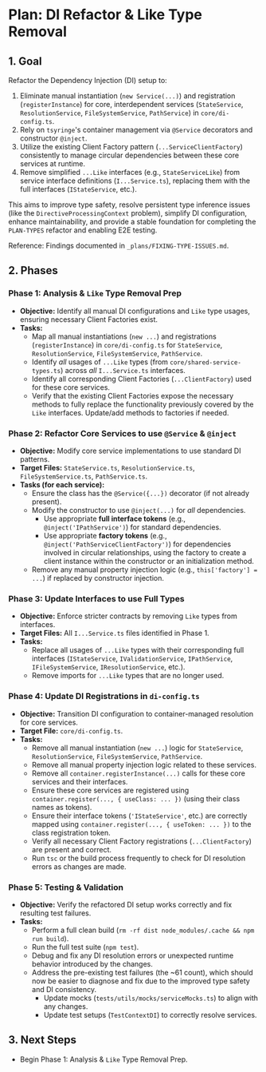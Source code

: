 # Plan: DI Refactor & Like Type Removal

## 1. Goal

Refactor the Dependency Injection (DI) setup to:
1.  Eliminate manual instantiation (`new Service(...)`) and registration (`registerInstance`) for core, interdependent services (`StateService`, `ResolutionService`, `FileSystemService`, `PathService`) in `core/di-config.ts`.
2.  Rely on `tsyringe`'s container management via `@Service` decorators and constructor `@inject`.
3.  Utilize the existing Client Factory pattern (`...ServiceClientFactory`) consistently to manage circular dependencies between these core services at runtime.
4.  Remove simplified `...Like` interfaces (e.g., `StateServiceLike`) from service interface definitions (`I...Service.ts`), replacing them with the full interfaces (`IStateService`, etc.).

This aims to improve type safety, resolve persistent type inference issues (like the `DirectiveProcessingContext` problem), simplify DI configuration, enhance maintainability, and provide a stable foundation for completing the `PLAN-TYPES` refactor and enabling E2E testing.

Reference: Findings documented in `_plans/FIXING-TYPE-ISSUES.md`.

## 2. Phases

### Phase 1: Analysis & `Like` Type Removal Prep

*   **Objective:** Identify all manual DI configurations and `Like` type usages, ensuring necessary Client Factories exist.
*   **Tasks:**
    *   Map all manual instantiations (`new ...`) and registrations (`registerInstance`) in `core/di-config.ts` for `StateService`, `ResolutionService`, `FileSystemService`, `PathService`.
    *   Identify *all* usages of `...Like` types (from `core/shared-service-types.ts`) across *all* `I...Service.ts` interfaces.
    *   Identify all corresponding Client Factories (`...ClientFactory`) used for these core services.
    *   Verify that the existing Client Factories expose the necessary methods to fully replace the functionality previously covered by the `Like` interfaces. Update/add methods to factories if needed.

### Phase 2: Refactor Core Services to use `@Service` & `@inject`

*   **Objective:** Modify core service implementations to use standard DI patterns.
*   **Target Files:** `StateService.ts`, `ResolutionService.ts`, `FileSystemService.ts`, `PathService.ts`.
*   **Tasks (for each service):**
    *   Ensure the class has the `@Service({...})` decorator (if not already present).
    *   Modify the constructor to use `@inject(...)` for *all* dependencies.
        *   Use appropriate **full interface tokens** (e.g., `@inject('IPathService')`) for standard dependencies.
        *   Use appropriate **factory tokens** (e.g., `@inject('PathServiceClientFactory')`) for dependencies involved in circular relationships, using the factory to create a client instance within the constructor or an initialization method.
    *   Remove any manual property injection logic (e.g., `this['factory'] = ...`) if replaced by constructor injection.

### Phase 3: Update Interfaces to use Full Types

*   **Objective:** Enforce stricter contracts by removing `Like` types from interfaces.
*   **Target Files:** All `I...Service.ts` files identified in Phase 1.
*   **Tasks:**
    *   Replace all usages of `...Like` types with their corresponding full interfaces (`IStateService`, `IValidationService`, `IPathService`, `IFileSystemService`, `IResolutionService`, etc.).
    *   Remove imports for `...Like` types that are no longer used.

### Phase 4: Update DI Registrations in `di-config.ts`

*   **Objective:** Transition DI configuration to container-managed resolution for core services.
*   **Target File:** `core/di-config.ts`.
*   **Tasks:**
    *   Remove all manual instantiation (`new ...`) logic for `StateService`, `ResolutionService`, `FileSystemService`, `PathService`.
    *   Remove all manual property injection logic related to these services.
    *   Remove all `container.registerInstance(...)` calls for these core services and their interfaces.
    *   Ensure these core services are registered using `container.register(..., { useClass: ... })` (using their class names as tokens).
    *   Ensure their interface tokens (`'IStateService'`, etc.) are correctly mapped using `container.register(..., { useToken: ... })` to the class registration token.
    *   Verify all necessary Client Factory registrations (`...ClientFactory`) are present and correct.
    *   Run `tsc` or the build process frequently to check for DI resolution errors as changes are made.

### Phase 5: Testing & Validation

*   **Objective:** Verify the refactored DI setup works correctly and fix resulting test failures.
*   **Tasks:**
    *   Perform a full clean build (`rm -rf dist node_modules/.cache && npm run build`).
    *   Run the full test suite (`npm test`).
    *   Debug and fix any DI resolution errors or unexpected runtime behavior introduced by the changes.
    *   Address the pre-existing test failures (the ~61 count), which should now be easier to diagnose and fix due to the improved type safety and DI consistency.
        *   Update mocks (`tests/utils/mocks/serviceMocks.ts`) to align with any changes.
        *   Update test setups (`TestContextDI`) to correctly resolve services.

## 3. Next Steps

*   Begin Phase 1: Analysis & `Like` Type Removal Prep. 